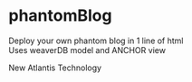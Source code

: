# phantomBlog
Deploy your own phantom blog in 1 line of html
<br>Uses weaverDB model and ANCHOR view
<body>  
</body>  
<script><br>
//one line
		$(document).ready(function(){
			PHANTOM.init("https://jsonblob.com/api/jsonBlob/890182849035255808", "My Phantom Blog");
		})
</script>

New Atlantis Technology
